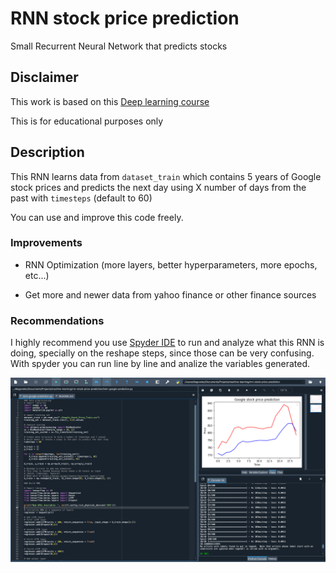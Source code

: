 # RNN stock price prediction

Small Recurrent Neural Network that predicts stocks


## Disclaimer

This work is based on this [Deep learning course](https://www.udemy.com/course/deeplearning/)

This is for educational purposes only

## Description

This RNN learns data from `dataset_train` which contains 5 years of Google 
stock prices and predicts the next day using X number of days from the past with
`timesteps` (default to 60)

You can use and improve this code freely.

### Improvements

- RNN Optimization (more layers, better hyperparameters, more epochs, etc...)

- Get more and newer data from yahoo finance or other finance sources

### Recommendations

I highly recommend you use [Spyder IDE](https://www.spyder-ide.org/) to run and 
analyze what this RNN is doing, specially on the reshape steps, since those
can be very confusing. With spyder you can run line by line and analize
the variables generated.

![Spyder UI](images/readme_screenshot.png?raw=true "Plot generated from RNN")